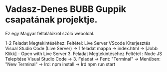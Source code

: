 # Vadasz-Denes BUBB Guppik csapatának projektje.

Ez egy Magyar feltalálókról szóló weboldal.

1-2 Feladat Megtekintéséhez:
Feltétel: Live Server VScode Kiterjesztés
Visual Studio Code (Live Server) -> 1 feladat mappa -> index.html -> [Jobb Klikk] - Open with Live Server
3. Feladat Megtekintéséhez
Feltétel : Node JS Telepítése
Visual Studio Code -> 3. Feladat -> Fent: "Terminal" -> Menüben: "New Terminal" -> Írd: npm install -> Írd npm run start